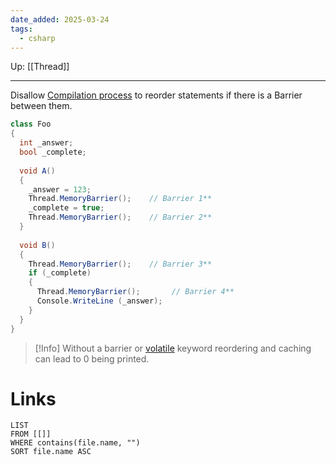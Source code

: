 ```yaml
---
date_added: 2025-03-24
tags:
  - csharp
---
```

Up: [[Thread]]
___
 Disallow [Compilation process](Compilation%20process.md) to reorder statements if there is a Barrier between them.
```cs
class Foo
{
  int _answer;
  bool _complete;
 
  void A()
  {
    _answer = 123;
    Thread.MemoryBarrier();    // Barrier 1**
    _complete = true;
    Thread.MemoryBarrier();    // Barrier 2**
  }
 
  void B()
  {
    Thread.MemoryBarrier();    // Barrier 3**
    if (_complete)
    {
      Thread.MemoryBarrier();       // Barrier 4**
      Console.WriteLine (_answer);
    }
  }
}
```

>[!Info]
> Without a barrier or [volatile](volatile.md) keyword reordering and caching can lead to 0 being printed.
# Links
```dataview
LIST
FROM [[]]
WHERE contains(file.name, "")
SORT file.name ASC
```

